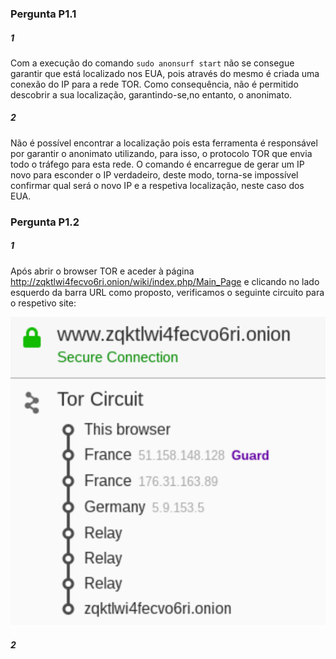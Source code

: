 ### Pergunta P1.1

##### 1

Com a execução do comando `sudo anonsurf start` não se consegue garantir que está localizado nos EUA, pois através do mesmo é
criada uma conexão do IP para a rede TOR. Como consequência, não é permitido descobrir a sua localização, garantindo-se,no
entanto, o anonimato.

##### 2

Não é possível encontrar a localização pois esta ferramenta é responsável por garantir o anonimato utilizando, para isso,
o protocolo TOR que envia todo o tráfego para esta rede. O comando é encarregue de gerar um IP novo para esconder o IP 
verdadeiro, deste modo, torna-se impossível confirmar qual será o novo IP e a respetiva localização, neste caso dos EUA.

### Pergunta P1.2

##### 1

Após abrir o browser TOR e aceder à página http://zqktlwi4fecvo6ri.onion/wiki/index.php/Main_Page e clicando no lado esquerdo da barra URL como proposto, verificamos o seguinte circuito para o respetivo site:

<p align="center">
    <img src="PerguntaP1_2.png">
</p>


##### 2
